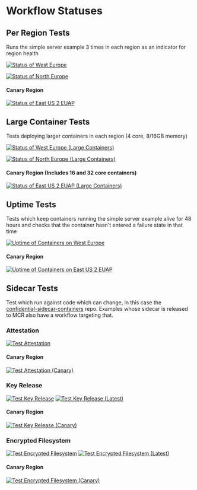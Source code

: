 # Workflow Statuses

## Per Region Tests

Runs the simple server example 3 times in each region as an indicator for region health

[![Status of West Europe](https://github.com/microsoft/confidential-aci-examples/actions/workflows/status_westeurope.yml/badge.svg?branch=main)](https://github.com/microsoft/confidential-aci-examples/actions/workflows/status_westeurope.yml)

[![Status of North Europe](https://github.com/microsoft/confidential-aci-examples/actions/workflows/status_northeurope.yml/badge.svg?branch=main)](https://github.com/microsoft/confidential-aci-examples/actions/workflows/status_northeurope.yml)

#### Canary Region

[![Status of East US 2 EUAP](https://github.com/microsoft/confidential-aci-examples/actions/workflows/status_eastus2euap.yml/badge.svg?branch=main)](https://github.com/microsoft/confidential-aci-examples/actions/workflows/status_eastus2euap.yml)

## Large Container Tests

Tests deploying larger containers in each region (4 core, 8/16GB memory)

[![Status of West Europe (Large Containers)](https://github.com/microsoft/confidential-aci-examples/actions/workflows/status_westeurope_large_containers.yml/badge.svg?branch=main)](https://github.com/microsoft/confidential-aci-examples/actions/workflows/status_westeurope_large_containers.yml)

[![Status of North Europe (Large Containers)](https://github.com/microsoft/confidential-aci-examples/actions/workflows/status_northeurope_large_containers.yml/badge.svg?branch=main)](https://github.com/microsoft/confidential-aci-examples/actions/workflows/status_northeurope_large_containers.yml)

#### Canary Region (Includes 16 and 32 core containers)

[![Status of East US 2 EUAP (Large Containers)](https://github.com/microsoft/confidential-aci-examples/actions/workflows/status_eastus2euap_large_containers.yml/badge.svg?branch=main)](https://github.com/microsoft/confidential-aci-examples/actions/workflows/status_eastus2euap_large_containers.yml)

## Uptime Tests

Tests which keep containers running the simple server example alive for 48 hours and checks that the container hasn't entered a failure state in that time

[![Uptime of Containers on West Europe](https://github.com/microsoft/confidential-aci-examples/actions/workflows/uptime_west_europe.yml/badge.svg)](https://github.com/microsoft/confidential-aci-examples/actions/workflows/uptime_west_europe.yml)

#### Canary Region

[![Uptime of Containers on East US 2 EUAP](https://github.com/microsoft/confidential-aci-examples/actions/workflows/uptime_eastus2euap.yml/badge.svg)](https://github.com/microsoft/confidential-aci-examples/actions/workflows/uptime_eastus2euap.yml)

## Sidecar Tests

Test which run against code which can change, in this case the [confidential-sidecar-containers](https://github.com/microsoft/confidential-sidecar-containers) repo. Examples whose sidecar is released to MCR also have a workflow targeting that.

### Attestation
[![Test Attestation](https://github.com/microsoft/confidential-aci-examples/actions/workflows/test_attestation.yml/badge.svg?event=schedule)](https://github.com/microsoft/confidential-aci-examples/actions/workflows/test_attestation.yml)

#### Canary Region

[![Test Attestation (Canary)](https://github.com/microsoft/confidential-aci-examples/actions/workflows/test_attestation_canary.yml/badge.svg?event=schedule)](https://github.com/microsoft/confidential-aci-examples/actions/workflows/test_attestation_canary.yml)

### Key Release

[![Test Key Release](https://github.com/microsoft/confidential-aci-examples/actions/workflows/test_key_release.yml/badge.svg?event=schedule)](https://github.com/microsoft/confidential-aci-examples/actions/workflows/test_key_release.yml)
[![Test Key Release (Latest)](https://github.com/microsoft/confidential-aci-examples/actions/workflows/test_key_release_latest.yml/badge.svg?event=schedule)](https://github.com/microsoft/confidential-aci-examples/actions/workflows/test_key_release_latest.yml)

#### Canary Region

[![Test Key Release (Canary)](https://github.com/microsoft/confidential-aci-examples/actions/workflows/test_key_release_canary.yml/badge.svg?event=schedule)](https://github.com/microsoft/confidential-aci-examples/actions/workflows/test_key_release_canary.yml)

### Encrypted Filesystem

[![Test Encrypted Filesystem](https://github.com/microsoft/confidential-aci-examples/actions/workflows/test_encrypted_filesystem.yml/badge.svg?event=schedule)](https://github.com/microsoft/confidential-aci-examples/actions/workflows/test_encrypted_filesystem.yml)
[![Test Encrypted Filesystem (Latest)](https://github.com/microsoft/confidential-aci-examples/actions/workflows/test_encrypted_filesystem_latest.yml/badge.svg?event=schedule)](https://github.com/microsoft/confidential-aci-examples/actions/workflows/test_encrypted_filesystem_latest.yml)

#### Canary Region

[![Test Encrypted Filesystem (Canary)](https://github.com/microsoft/confidential-aci-examples/actions/workflows/test_encrypted_filesystem_canary.yml/badge.svg?event=schedule)](https://github.com/microsoft/confidential-aci-examples/actions/workflows/test_encrypted_filesystem_canary.yml)